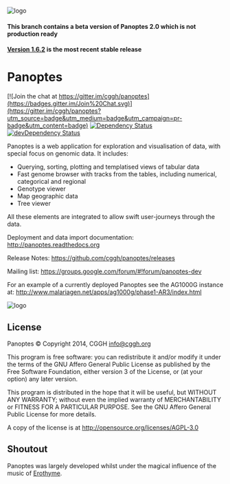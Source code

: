![logo](https://raw.github.com/cggh/panoptes/master/logo.png)

#### This branch contains a beta version of Panoptes 2.0 which is not production ready
#### [Version 1.6.2](https://github.com/cggh/panoptes/releases/tag/Pn1.6.2) is the most recent stable release

Panoptes
========

[![Join the chat at https://gitter.im/cggh/panoptes](https://badges.gitter.im/Join%20Chat.svg)](https://gitter.im/cggh/panoptes?utm_source=badge&utm_medium=badge&utm_campaign=pr-badge&utm_content=badge)
[![Dependency Status](https://david-dm.org/cggh/panoptes.svg?path=webapp)](https://david-dm.org/cggh/panoptes?path=webapp)
[![devDependency Status](https://david-dm.org/cggh/panoptes/dev-status.svg?path=webapp)](https://david-dm.org/cggh/panoptes?path=webapp#info=devDependencies)

Panoptes is a web application for exploration and visualisation of
data, with special focus on genomic data. It includes:

* Querying, sorting, plotting and templatised views of tabular data
* Fast genome browser with tracks from the tables, including numerical, categorical and regional
* Genotype viewer
* Map geographic data
* Tree viewer

All these elements are integrated to allow swift user-journeys through the data.

Deployment and data import documentation: http://panoptes.readthedocs.org

Release Notes: https://github.com/cggh/panoptes/releases

Mailing list: https://groups.google.com/forum/#!forum/panoptes-dev


For an example of a currently deployed Panoptes see the AG1000G instance at:
http://www.malariagen.net/apps/ag1000g/phase1-AR3/index.html

![logo](https://raw.github.com/cggh/panoptes/master/documentation/screenies.png "Screenshots")




License
-------
Panoptes © Copyright 2014, CGGH <info@cggh.org>

This program is free software: you can redistribute it and/or modify
it under the terms of the GNU Affero General Public License as
published by the Free Software Foundation, either version 3 of the
License, or (at your option) any later version.

This program is distributed in the hope that it will be useful,
but WITHOUT ANY WARRANTY; without even the implied warranty of
MERCHANTABILITY or FITNESS FOR A PARTICULAR PURPOSE.  See the
GNU Affero General Public License for more details.

A copy of the license is at <http://opensource.org/licenses/AGPL-3.0>


Shoutout
--------
Panoptes was largely developed whilst under the magical influence of the music of [Erothyme](https://erothyme.bandcamp.com/).
